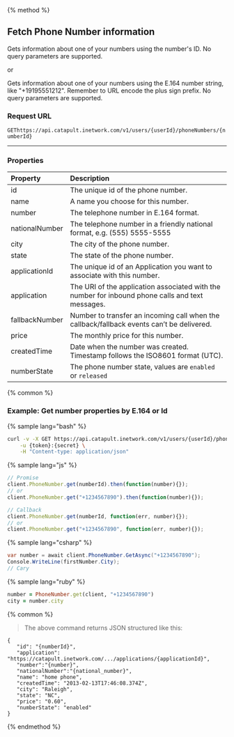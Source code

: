 {% method %}

## Fetch Phone Number information
Gets information about one of your numbers using the number's ID. No query parameters are supported.

or

Gets information about one of your numbers using the E.164 number string, like "+19195551212". Remember to URL encode the plus sign prefix. No query parameters are supported.

### Request URL

<code class="get">GET</code>`https://api.catapult.inetwork.com/v1/users/{userId}/phoneNumbers/{numberId}`

---

### Properties
| Property       | Description                                                                                      |
|:---------------|:-------------------------------------------------------------------------------------------------|
| id             | The unique id of the phone number.                                                               |
| name           | A name you choose for this number.                                                               |
| number         | The telephone number in E.164 format.                                                            |
| nationalNumber | The telephone number in a friendly national format, e.g. (555) 5555-5555                         |
| city           | The city of the phone number.                                                                    |
| state          | The state of the phone number.                                                                   |
| applicationId  | The unique id of an Application you want to associate with this number.                          |
| application    | The URI of the application associated with the number for inbound phone calls and text messages. |
| fallbackNumber | Number to transfer an incoming call when the callback/fallback events can’t be delivered.        |
| price          | The monthly price for this number.                                                               |
| createdTime    | Date when the number was created. Timestamp follows the ISO8601 format (UTC).                    |
| numberState    | The phone number state, values are `enabled` or `released`                                       |

{% common %}


### Example: Get number properties by E.164 or Id

{% sample lang="bash" %}

```bash
curl -v -X GET https://api.catapult.inetwork.com/v1/users/{userId}/phoneNumbers/%20{number} \
	-u {token}:{secret} \
	-H "Content-type: application/json"
```

{% sample lang="js" %}


```js
// Promise
client.PhoneNumber.get(numberId).then(function(number){});
// or
client.PhoneNumber.get("+1234567890").then(function(number){});

// Callback
client.PhoneNumber.get(numberId, function(err, number){});
// or
client.PhoneNumber.get("+1234567890", function(err, number){});
```

{% sample lang="csharp" %}

```csharp
var number = await client.PhoneNumber.GetAsync("+1234567890");
Console.WriteLine(firstNumber.City);
// Cary
```

{% sample lang="ruby" %}

```ruby
number = PhoneNumber.get(client, "+1234567890")
city = number.city
```

{% common %}


> The above command returns JSON structured like this:

```
{
   "id": "{numberId}",
   "application": "https://catapult.inetwork.com/.../applications/{applicationId}",
   "number":"{number}",
   "nationalNumber":"{national_number}",
   "name": "home phone",
   "createdTime": "2013-02-13T17:46:08.374Z",
   "city": "Raleigh",
   "state": "NC",
   "price": "0.60",
   "numberState": "enabled"
}
```
{% endmethod %}
